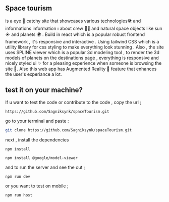 ## Space tourism 
is a eye 👀 catchy site that showcases various technologies🛠️ and informations information ℹ️ about crew 🧑‍🚀 and natural space objects like sun ☀️ and planets 🌍 . Build in react which is a popular robust frontend framework , it's responsive and interactive . Using tailwind CSS which is a utility library for css styling to make everything look stunning . Also , the site uses SPLINE viewer which is a popular 3d modeling tool , to render the 3d models of planets on the destinations page , everything is responsive and nicely styled ui ✨ for a pleasing experience when someone is browsing the site 🌱. Also this web app has Augmented Reality 📱 feature that enhances the user's experiance a lot.

## test it on your machine? 

If u want to test the code or contribute to the code , copy the url ; 

```
https://github.com/Sagniksynk/spaceTourism.git
```

go to your terminal and paste : 

```bash 
git clone https://github.com/Sagniksynk/spaceTourism.git
```

next , install the dependencies 

``` 
npm install
```
```
npm install @google/model-viewer
```
and to run the server and see the out ; 

```
npm run dev 
```
or you want to test on mobile ;

```
npm run host
```
